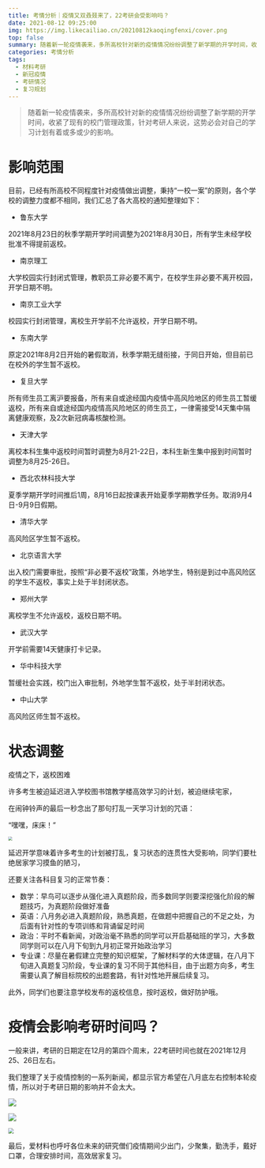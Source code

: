 ```yaml
---
title: 考情分析｜疫情又双叒叕来了，22考研会受影响吗？
date: 2021-08-12 09:25:00
img: https://img.likecailiao.cn/20210812kaoqingfenxi/cover.png
top: false
summary: 随着新一轮疫情袭来，多所高校针对新的疫情情况纷纷调整了新学期的开学时间，收紧了现有的校门管理政策，作为考研人的我们又将受到怎样的影响呢？
categories: 考情分析
tags:
  - 材料考研
  - 新冠疫情
  - 考研情况
  - 复习规划
---
```


> 随着新一轮疫情袭来，多所高校针对新的疫情情况纷纷调整了新学期的开学时间，收紧了现有的校门管理政策，针对考研人来说，这势必会对自己的学习计划有着或多或少的影响。

# 影响范围

目前，已经有所高校不同程度针对疫情做出调整，秉持“一校一案”的原则，各个学校的调整力度都不相同，我们汇总了各大高校的通知整理如下：

- 鲁东大学

2021年8月23日的秋季学期开学时间调整为2021年8月30日，所有学生未经学校批准不得提前返校。

- 南京理工

大学校园实行封闭式管理，教职员工非必要不离宁，在校学生非必要不离开校园，开学日期不明。

- 南京工业大学

校园实行封闭管理，离校生开学前不允许返校，开学日期不明。

- 东南大学

原定2021年8月2日开始的暑假取消，秋季学期无缝衔接，于同日开始，但目前已在校外的学生暂不返校。

- 复旦大学

所有师生员工离沪要报备，所有来自或途经国内疫情中高风险地区的师生员工暂缓返校，所有来自或途经国内疫情高风险地区的师生员工，一律需接受14天集中隔离健康观察，及2次新冠病毒核酸检测。

- 天津大学

离校本科生集中返校时间暂时调整为8月21-22日，本科生新生集中报到时间暂时调整为8月25-26日。

- 西北农林科技大学

夏季学期开学时间推后1周，8月16日起按课表开始夏季学期教学任务。取消9月4日-9月9日假期。

- 清华大学

高风险区学生暂不返校。

- 北京语言大学

出入校门需要审批，按照“非必要不返校”政策，外地学生，特别是到过中高风险区的学生不返校，事实上处于半封闭状态。

- 郑州大学

离校学生不允许返校，返校日期不明。

- 武汉大学

开学前需要14天健康打卡记录。

- 华中科技大学

暂缓社会实践，校门出入审批制，外地学生暂不返校，处于半封闭状态。

- 中山大学

高风险区师生暂不返校。

# 状态调整

疫情之下，返校困难

许多考生被迫延迟进入学校图书馆教学楼高效学习的计划，被迫继续宅家，

在闹钟铃声的最后一秒念出了那句打乱一天学习计划的咒语：

“嘿嘿，床床！”

<img src="https://img.likecailiao.cn/20210812kaoqingfenxi/1.jpg" style="zoom:50%;" />

延迟开学意味着许多考生的计划被打乱，复习状态的连贯性大受影响，同学们要杜绝居家学习摸鱼的陋习，

还要关注各科目复习的正常节奏：

- 数学：早鸟可以逐步从强化进入真题阶段，而多数同学则要深挖强化阶段的解题技巧，为真题阶段做好准备
- 英语：八月务必进入真题阶段，熟悉真题，在做题中把握自己的不足之处，为后面有针对性的专项训练和背诵留足时间
- 政治：平时不看新闻，对政治毫不熟悉的同学可以开启基础班的学习，大多数同学则可以在八月下旬到九月初正常开始政治学习
- 专业课：尽量在暑假建立完整的知识框架，了解材料学的大体逻辑，在八月下旬进入真题复习阶段，专业课的复习不同于其他科目，由于出题方向多，考生需要认真了解目标院校的出题套路，有针对性地开展后续复习。

此外，同学们也要注意学校发布的返校信息，按时返校，做好防护哦。

# 疫情会影响考研时间吗？

一般来讲，考研的日期定在12月的第四个周末，22考研时间也就在2021年12月25、26日左右。

我们整理了关于疫情控制的一系列新闻，都显示官方希望在八月底左右控制本轮疫情，所以对于考研日期的影响并不会太大。

![](https://img.likecailiao.cn/20210812kaoqingfenxi/2.png)

![](https://img.likecailiao.cn/20210812kaoqingfenxi/3.png)

<img src="https://img.likecailiao.cn/20210812kaoqingfenxi/4.png" style="zoom:67%;" />

最后，爱材料也呼吁各位未来的研究僧们疫情期间少出门，少聚集，勤洗手，戴好口罩，合理安排时间，高效居家复习。

